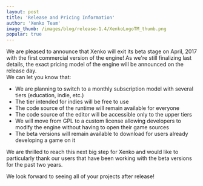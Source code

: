 ```yaml
---
layout: post
title: 'Release and Pricing Information'
author: 'Xenko Team'
image_thumb: /images/blog/release-1.4/XenkoLogoTM_thumb.png
popular: true
---
```


We are pleased to announce that Xenko will exit its beta stage on April, 2017 with the first commercial version of the engine! 
As we're still finalizing last details, the exact pricing model of the engine will be announced on the release day.  
We can let you know that:

- We are planning to switch to a monthly subscription model with several tiers (education, indie, etc.)
- The tier intended for indies will be free to use
- The code source of the runtime will remain available for everyone
- The code source of the editor will be accessible only to the upper tiers
- We will move from GPL to a custom license allowing developers to modify the engine without having to open their game sources
- The beta versions will remain available to download for users already developing a game on it


We are thrilled to reach this next big step for Xenko and would like to particularly thank our users that have been working with the beta versions for the past two years.


We look forward to seeing all of your projects after release!



